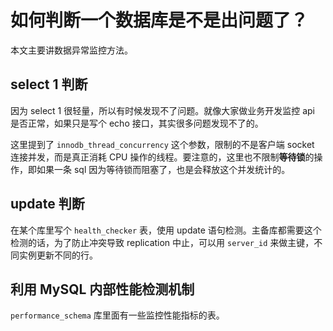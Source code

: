 # 如何判断一个数据库是不是出问题了？

本文主要讲数据异常监控方法。

## select 1 判断
因为 select 1 很轻量，所以有时候发现不了问题。就像大家做业务开发监控 api 是否正常，如果只是写个 echo 接口，其实很多问题发现不了的。

这里提到了 `innodb_thread_concurrency` 这个参数，限制的不是客户端 socket 连接并发，而是真正消耗 CPU 操作的线程。要注意的，这里也不限制**等待锁**的操作，即如果一条 sql 因为等待锁而阻塞了，也是会释放这个并发统计的。


## update 判断
在某个库里写个 `health_checker` 表，使用 update 语句检测。主备库都需要这个检测的话，为了防止冲突导致 replication 中止，可以用 `server_id` 来做主键，不同实例更新不同的行。

## 利用 MySQL 内部性能检测机制
`performance_schema` 库里面有一些监控性能指标的表。


